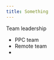 ```yaml
---
title: Something
---
```


<!-- ![Stripes & Co](img/work/proj-8/stripes-co-NickZoutendijk.jpg) -->

Team leadership

- PPC team
- Remote team
-
